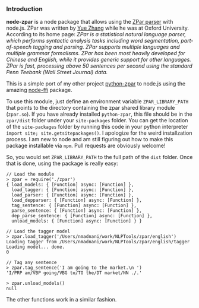 ### Introduction

**node-zpar** is a node package that allows using the [ZPar parser](http://www.sutd.edu.sg/cmsresource/faculty/yuezhang/zpar.html) with node.js. ZPar was written by [Yue Zhang](http://www.sutd.edu.sg/yuezhang.aspx) while he was at Oxford University. According to its home page: *ZPar is a statistical natural language parser, which performs syntactic analysis tasks including word segmentation, part-of-speech tagging and parsing. ZPar supports multiple languages and multiple grammar formalisms. ZPar has been most heavily developed for Chinese and English, while it provides generic support for other languages. ZPar is fast, processing above 50 sentences per second using the standard Penn Teebank (Wall Street Journal) data.*

This is a simple port of my other project [python-zpar](https://github.com/desilinguist/python-zpar.git) to node.js using the amazing [node-ffi](https://github.com/node-ffi/node-ffi) package. 

To use this module, just define an environment variable `ZPAR_LIBRARY_PATH` that points to the directory containing the zpar shared library module (`zpar.so`). If you have already installed `python-zpar`, this file should be in the `zpar/dist` folder under your `site-packages` folder. You can get the location of the `site-packages` folder by running this code in your python interpreter `import site; site.getsitepackages()`. I apologize for the weird installzation process. I am new to node and am still figuring out how to make this package installable via `npm`. Pull requests are obviously welcome!


So, you would set `ZPAR_LIBRARY_PATH` to the full path of the `dist` folder. Once that is done, using the package is really easy:

```
// Load the module
> zpar = require('./zpar')
{ load_models: { [Function] async: [Function] },
  load_tagger: { [Function] async: [Function] },
  load_parser: { [Function] async: [Function] },
  load_depparser: { [Function] async: [Function] },
  tag_sentence: { [Function] async: [Function] },
  parse_sentence: { [Function] async: [Function] },
  dep_parse_sentence: { [Function] async: [Function] },
  unload_models: { [Function] async: [Function] } }

// Load the tagger model
> zpar.load_tagger('/Users/nmadnani/work/NLPTools/zpar/english')
Loading tagger from /Users/nmadnani/work/NLPTools/zpar/english/tagger
Loading model... done.
0

// Tag any sentence
> zpar.tag_sentence('I am going to the market.\n ')
'I/PRP am/VBP going/VBG to/TO the/DT market/NN ./.'

> zpar.unload_models()
null
```

The other functions work in a similar fashion. 
